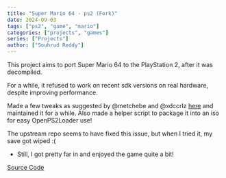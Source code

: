 ```yaml
---
title: "Super Mario 64 - ps2 (Fork)"
date: 2024-09-03
tags: ["ps2", "game", "mario"]
categories: ["projects", "games"]
series: ["Projects"]
author: ["Souhrud Reddy"]
---
```


This project aims to port Super Mario 64 to the PlayStation 2, after it was decompiled. 

For a while, it refused to work on recent sdk versions on real hardware, despite improving performance. 

Made a few tweaks as suggested by @metchebe and @xdccrlz [here](https://github.com/fgsfdsfgs/sm64-port/issues/72#issuecomment-1265325542) and maintained it for a while. Also made a helper script to package it into an iso for easy OpenPS2Loader use!

The upstream repo seems to have fixed this issue, but when I tried it, my save got wiped :(   
- Still, I got pretty far in and enjoyed the game quite a bit!

[Source Code](https://github.com/sounddrill31/sm64-port)